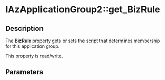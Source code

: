 # IAzApplicationGroup2::get_BizRule

## Description

The  **BizRule** property gets or sets the script that determines membership for this application group.

This property is read/write.

## Parameters